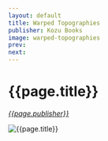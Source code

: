 ```yaml
---
layout: default
title: Warped Topographies
publisher: Kozu Books
image: warped-topographies
prev: 
next:
---
```


# {{page.title}}<br />
[*{{page.publisher}}*](https://www.kozubooks.com/books-new/richard-earney-warped-topographies)

![{{page.title}}]({{page.image}}.webp "{{page.title}}")